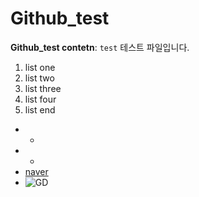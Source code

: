 # Github_test
**Github_test contetn**: `test` 테스트 파일입니다.

1. list one
2. list two
3. list three
4. list four
5. list end
* +
* -
* [naver](https://naver.com)
* ![GD](https://img.vogue.co.kr/vogue/2020/03/style_5e5e70a181d32-1200x751.jpg)

